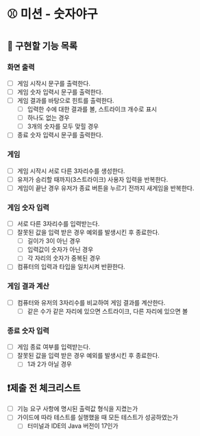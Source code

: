 # ⚾ 미션 - 숫자야구

## 🧭 구현할 기능 목록

### 화면 출력

- [ ] 게임 시작시 문구를 출력한다.
- [ ] 게임 숫자 입력시 문구를 출력한다.
- [ ] 게임 결과를 바탕으로 힌트를 출력한다.
    - [ ] 입력한 수에 대한 결과를 볼, 스트라이크 개수로 표시
    - [ ] 하나도 없는 경우
    - [ ] 3개의 숫자를 모두 맞힐 경우
- [ ] 종료 숫자 입력시 문구를 출력한다.

### 게임

- [ ] 게임 시작시 서로 다른 3자리수를 생성한다.
- [ ] 유저가 승리할 때까지(3스트라이크) 사용자 입력을 반복한다.
- [ ] 게임이 끝난 경우 유저가 종료 버튼을 누르기 전까지 새게임을 반복한다.

### 게임 숫자 입력

- [ ] 서로 다른 3자리수를 입력받는다.
- [ ] 잘못된 값을 입력 받은 경우 예외를 발생시킨 후 종료한다.
    - [ ] 길이가 3이 아닌 경우
    - [ ] 입력값이 숫자가 아닌 경우
    - [ ] 각 자리의 숫자가 중복된 경우
- [ ] 컴퓨터의 입력과 타입을 일치시켜 반환한다.

### 게임 결과 계산

- [ ] 컴퓨터와 유저의 3자리수를 비교하여 게임 결과를 계산한다.
    - [ ] 같은 수가 같은 자리에 있으면 스트라이크, 다른 자리에 있으면 볼

### 종료 숫자 입력

- [ ] 게임 종료 여부를 입력받는다.
- [ ] 잘못된 값을 입력 받은 경우 예외를 발생시킨 후 종료한다.
    - [ ] 1과 2가 아닐 경우

## ❗제출 전 체크리스트

- [ ] 기능 요구 사항에 명시된 출력값 형식을 지켰는가
- [ ] 가이드에 따라 테스트를 실행했을 때 모든 테스트가 성공하였는가
    - [ ] 터미널과 IDE의 Java 버전이 17인가
